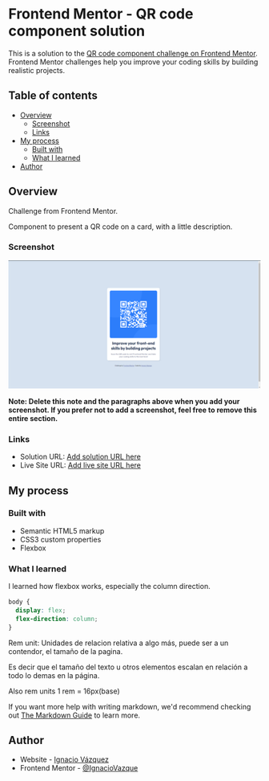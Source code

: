 # Frontend Mentor - QR code component solution

This is a solution to the [QR code component challenge on Frontend Mentor](https://www.frontendmentor.io/challenges/qr-code-component-iux_sIO_H). Frontend Mentor challenges help you improve your coding skills by building realistic projects. 

## Table of contents

- [Overview](#overview)
  - [Screenshot](#screenshot)
  - [Links](#links)
- [My process](#my-process)
  - [Built with](#built-with)
  - [What I learned](#what-i-learned)
- [Author](#author)


## Overview
Challenge from Frontend Mentor.

Component to present a QR code on a card, with a little description.

### Screenshot

![screenshot](https://github.com/IgnacioVazque/QR-code-component/blob/main/images/screenshot.png)

**Note: Delete this note and the paragraphs above when you add your screenshot. If you prefer not to add a screenshot, feel free to remove this entire section.**

### Links

- Solution URL: [Add solution URL here](https://your-solution-url.com)
- Live Site URL: [Add live site URL here](https://goofy-liskov-9143e5.netlify.app/)

## My process

### Built with

- Semantic HTML5 markup
- CSS3 custom properties
- Flexbox


### What I learned

I learned how flexbox works, especially the column direction.

```css
body {
  display: flex;
  flex-direction: column;
}
```
Rem unit: Unidades de relacion relativa a algo más, puede ser a un contendor, el tamaño de la pagina.

Es decir que el tamaño del texto u otros elementos escalan en relación a todo lo demas en la página.

Also rem units 1 rem = 16px(base)


If you want more help with writing markdown, we'd recommend checking out [The Markdown Guide](https://www.markdownguide.org/) to learn more.


## Author

- Website - [Ignacio Vázquez](https://github.com/IgnacioVazque)
- Frontend Mentor - [@IgnacioVazque](https://https://www.frontendmentor.io/profile/IgnacioVazque)
